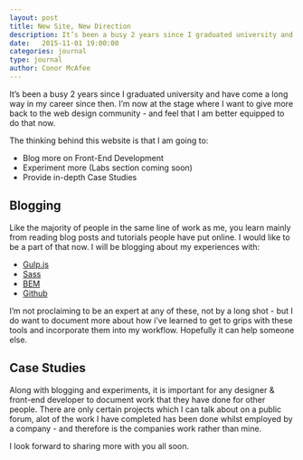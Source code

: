 ```yaml
---
layout: post
title: New Site, New Direction
description: It’s been a busy 2 years since I graduated university and have come a long way in my career since then.  I’m now at the stage where I want to give more back to the web design community - and feel that I am better equipped to do that now.
date:   2015-11-01 19:00:00
categories: journal
type: journal
author: Conor McAfee
---
```


It’s been a busy 2 years since I graduated university and have come a long way in my career since then.  I’m now at the stage where I want to give more back to the web design community - and feel that I am better equipped to do that now.

The thinking behind this website is that I am going to:

- Blog more on Front-End Development
- Experiment more (Labs section coming soon)
- Provide in-depth Case Studies

## Blogging

Like the majority of people in the same line of work as me, you learn mainly from reading blog posts and tutorials people have put online.  I would like to be a part of that now.  I will be blogging about my experiences with:

- [Gulp.js]
- [Sass]
- [BEM]
- [Github]

I’m not proclaiming to be an expert at any of these, not by a long shot - but I do want to document more about how i’ve learned to get to grips with these tools and incorporate them into my workflow.  Hopefully it can help someone else.

## Case Studies

Along with blogging and experiments, it is important for any designer &amp; front-end developer to document work that they have done for other people.  There are only certain projects which I can talk about on a public forum, alot of the work I have completed has been done whilst employed by a company - and therefore is the companies work rather than mine.

I look forward to sharing more with you all soon.


[Gulp.js]: http://gulpjs.com
[Sass]: http://sass-lang.com
[BEM]: http://en.bem.info
[Github]: http://github.com